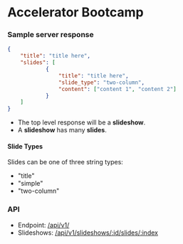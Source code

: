 Accelerator Bootcamp
==

### Sample server response
```json
{ 
	"title": "title here",
	"slides": [
			{ 
				"title": "title here",
				"slide_type": "two-column",
				"content": ["content 1", "content 2"]
			}
	]
}
```

* The top level response will be a __slideshow__.
* A __slideshow__ has many __slides__.

#### Slide Types
Slides can be one of three string types:
* "title"
* "simple"
* "two-column"

### API
* Endpoint: [/api/v1/](#)
* Slideshows: [/api/v1/slideshows/:id/slides/:index](#)
